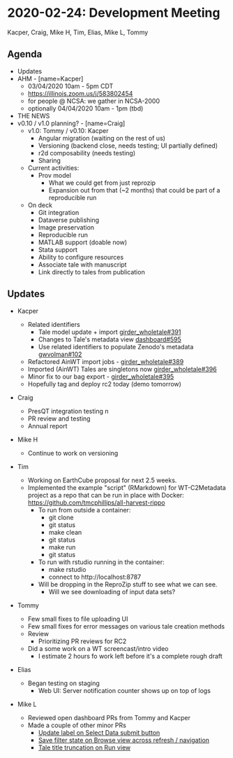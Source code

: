 2020-02-24: Development Meeting
===============================
Kacper, Craig, Mike H, Tim, Elias, Mike L, Tommy

Agenda
------
* Updates
* AHM - [name=Kacper]
    * 03/04/2020 10am - 5pm CDT
    * https://illinois.zoom.us/j/583802454
    * for people @ NCSA: we gather in NCSA-2000
    * optionally 04/04/2020 10am - 1pm (tbd)
* THE NEWS
* v0.10 / v1.0 planning? - [name=Craig]
    * v1.0: Tommy / v0.10: Kacper
        * Angular migration (waiting on the rest of us)
        * Versioning (backend close, needs testing; UI partially defined)
        * r2d composability (needs testing)
        * Sharing
    * Current activities: 
        * Prov model
            * What we could get from just reprozip
            * Expansion out from that (~2 months) that could be part of a reproducible run
    * On deck
        * Git integration
        * Dataverse publishing
        * Image preservation
        * Reproducible run
        * MATLAB support (doable now)
        * Stata support
        * Ability to configure resources
        * Associate tale with manuscript
        * Link directly to tales from publication

Updates
-------

* Kacper
    * Related identifiers
        * Tale model update + import [girder_wholetale#391](https://github.com/whole-tale/girder_wholetale/pull/391)
        * Changes to Tale's metadata view [dashboard#595](https://github.com/whole-tale/dashboard/pull/595)
        * Use related identifiers to populate Zenodo's metadata [gwvolman#102](https://github.com/whole-tale/gwvolman/pull/102)
    * Refactored AinWT import jobs - [girder_wholetale#389](https://github.com/whole-tale/girder_wholetale/pull/389)
    * Imported (AinWT) Tales are singletons now [girder_wholetale#396](https://github.com/whole-tale/girder_wholetale/pull/396) 
    * Minor fix to our bag export - [girder_wholetale#395](https://github.com/whole-tale/girder_wholetale/pull/395)
    * Hopefully tag and deploy rc2 today (demo tomorrow)

* Craig
    * PresQT integration testing n
    * PR review and testing
    * Annual report 

* Mike H
    * Continue to work on versioning

* Tim
    * Working on EarthCube proposal for next 2.5 weeks.
    * Implemented the example "script" (RMarkdown) for WT-C2Metadata project as a repo that can be run in place with Docker:  https://github.com/tmcphillips/all-harvest-rippo
        * To run from outside a container:
            * git clone
            * git status
            * make clean
            * git status
            * make run
            * git status
        * To run with rstudio running in the container:
            * make rstudio
            * connect to http://localhost:8787
        * Will be dropping in the ReproZip stuff to see what we can see.
            * Will we see downloading of input data sets?

* Tommy
    * Few small fixes to file uploading UI
    * Few small fixes for error messages on various tale creation methods
    * Review
        * Prioritizing PR reviews for RC2
    * Did a some work on a WT screencast/intro video
        * I estimate 2 hours fo work left before it's a complete rough draft

* Elias 
    * Began testing on staging
        * Web UI: Server notification counter shows up on top of logs

* Mike L
    * Reviewed open dashboard PRs from Tommy and Kacper
    * Made a couple of other minor PRs
        * [Update label on Select Data submit button](https://github.com/whole-tale/dashboard/pull/598)
        * [Save filter state on Browse view across refresh / navigation](https://github.com/whole-tale/dashboard/pull/599)
        * [Tale title truncation on Run view](https://github.com/whole-tale/dashboard/pull/600)
